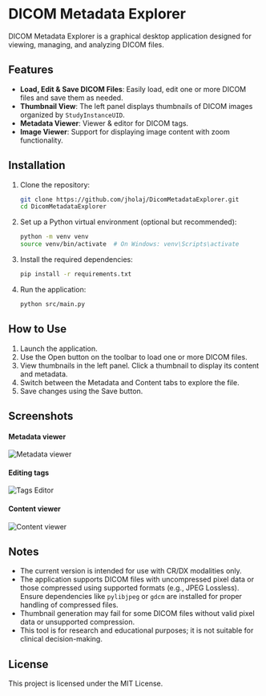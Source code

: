 # DICOM Metadata Explorer

DICOM Metadata Explorer is a graphical desktop application designed for viewing, managing, and analyzing DICOM files.

## Features
- **Load, Edit & Save DICOM Files**: Easily load, edit one or more DICOM files and save them as needed.
- **Thumbnail View**: The left panel displays thumbnails of DICOM images organized by `StudyInstanceUID`.
- **Metadata Viewer**: Viewer & editor for DICOM tags.
- **Image Viewer**: Support for displaying image content with zoom functionality.

## Installation

1. Clone the repository:
   ```bash
   git clone https://github.com/jholaj/DicomMetadataExplorer.git
   cd DicomMetadataExplorer

2. Set up a Python virtual environment (optional but recommended):
   ```bash
   python -m venv venv
   source venv/bin/activate  # On Windows: venv\Scripts\activate

3. Install the required dependencies:
   ```bash
   pip install -r requirements.txt

4. Run the application:
   ```bash
   python src/main.py

## How to Use
1. Launch the application.
2. Use the Open button on the toolbar to load one or more DICOM files.
3. View thumbnails in the left panel. Click a thumbnail to display its content and metadata.
4. Switch between the Metadata and Content tabs to explore the file.
5. Save changes using the Save button.

## Screenshots
#### Metadata viewer
![Metadata viewer](https://i.imgur.com/zSbuMUG.png)
#### Editing tags
![Tags Editor](https://i.imgur.com/BCLl152.png)
#### Content viewer
![Content viewer](https://i.imgur.com/ObhVkTS.png)

## Notes
- The current version is intended for use with CR/DX modalities only.
- The application supports DICOM files with uncompressed pixel data or those compressed using supported formats (e.g., JPEG Lossless). Ensure dependencies like `pylibjpeg` or `gdcm` are installed for proper handling of compressed files.
- Thumbnail generation may fail for some DICOM files without valid pixel data or unsupported compression.
- This tool is for research and educational purposes; it is not suitable for clinical decision-making.

## License
This project is licensed under the MIT License.
